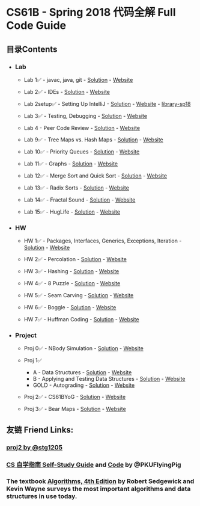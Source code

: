 # **CS61B - Spring 2018 代码全解 Full Code Guide**

## **目录Contents**

- ### Lab
  - Lab 1✅ - javac, java, git - [Solution](lab1/) - [Website](https://sp18.datastructur.es/materials/lab/lab1/lab1)

  - Lab 2✅ - IDEs - [Solution](lab2/) - [Website](https://sp18.datastructur.es/materials/lab/lab2/lab2)

  - Lab 2setup✅ - Setting Up IntelliJ - [Solution](lab2setup/) - [Website](https://sp18.datastructur.es/materials/lab/lab2setup/lab2setup) - [library-sp18](https://github.com/Berkeley-CS61B/library-sp18/tree/f63dd94bbf9496dd6642a63cb5e8dd26b32e1728)

  - Lab 3✅ - Testing, Debugging - [Solution](lab3/) - [Website](https://sp18.datastructur.es/materials/lab/lab3/lab3)

  - Lab 4 - Peer Code Review - [Solution](lab4/) - [Website](https://sp18.datastructur.es/materials/lab/lab4/lab4)

  - Lab 9✅ - Tree Maps vs. Hash Maps - [Solution](lab9/) - [Website](https://sp18.datastructur.es/materials/lab/lab9/lab9)

  - Lab 10✅ - Priority Queues - [Solution](lab10/) - [Website](https://sp18.datastructur.es/materials/lab/lab10/lab10)

  - Lab 11✅ - Graphs - [Solution](lab11/) - [Website](https://sp18.datastructur.es/materials/lab/lab11/lab11)

  - Lab 12✅ - Merge Sort and Quick Sort - [Solution](lab12/) - [Website](https://sp18.datastructur.es/materials/lab/lab12/lab12)

  - Lab 13✅ - Radix Sorts - [Solution](lab13/) - [Website](https://sp18.datastructur.es/materials/lab/lab13/lab13)

  - Lab 14✅ - Fractal Sound - [Solution](lab14/) - [Website](https://sp18.datastructur.es/materials/lab/lab14/lab14)

  - Lab 15✅ - HugLife - [Solution](lab15/) - [Website](https://sp18.datastructur.es/materials/lab/lab15/lab15)

- ### HW
  - HW 1✅ - Packages, Interfaces, Generics, Exceptions, Iteration - [Solution](hw1/) - [Website](https://sp18.datastructur.es/materials/hw/hw1/hw1)

  - HW 2✅ - Percolation - [Solution](hw2/) - [Website](https://sp18.datastructur.es/materials/hw/hw2/hw2)

  - HW 3✅ - Hashing - [Solution](hw3/) - [Website](https://sp18.datastructur.es/materials/hw/hw3/hw3)

  - HW 4✅ - 8 Puzzle - [Solution](hw4/) - [Website](https://sp18.datastructur.es/materials/hw/hw4/hw4)

  - HW 5✅ - Seam Carving - [Solution](hw5/) - [Website](https://sp18.datastructur.es/materials/hw/hw5/hw5)

  - HW 6✅ - Boggle - [Solution](hw6/) - [Website](https://sp18.datastructur.es/materials/hw/hw6/hw6)

  - HW 7✅ - Huffman Coding - [Solution](hw7/) - [Website](https://sp18.datastructur.es/materials/hw/hw7/hw7)

- ### Project
  - Proj 0✅ - NBody Simulation - [Solution](proj0/) - [Website](https://sp18.datastructur.es/materials/proj/proj0/proj0)

  - Proj 1✅
    - A - Data Structures - [Solution](proj1a/) - [Website](https://sp18.datastructur.es/materials/proj/proj1a/proj1a)
    - B - Applying and Testing Data Structures - [Solution](proj1b/) - [Website](https://sp18.datastructur.es/materials/proj/proj1b/proj1b)
    - GOLD - Autograding - [Solution](proj1gold/) - [Website](https://sp18.datastructur.es/materials/proj/proj1gold/proj1gold)

  - Proj 2✅ - CS61BYoG - [Solution](proj2/) - [Website](https://sp18.datastructur.es/materials/proj/proj2/proj2.html)

  - Proj 3✅ - Bear Maps - [Solution](proj3/) - [Website](https://sp18.datastructur.es/materials/proj/proj3/proj3)

## **友链 Friend Links:**

### [proj2 by @stg1205](https://github.com/stg1205/CS61B/tree/master/proj2/byog)

### [CS 自学指南 Self-Study Guide](https://csdiy.wiki) and [Code](https://github.com/PKUFlyingPig/CS61B) by @PKUFlyingPig

###  The textbook [Algorithms, 4th Edition](https://algs4.cs.princeton.edu/home/) by Robert Sedgewick and Kevin Wayne surveys the most important algorithms and data structures in use today.
